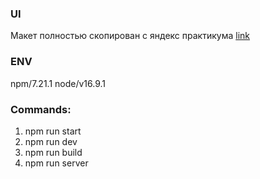 ### UI
Макет полностью скопирован с яндекс практикума [link](https://www.figma.com/file/8wOs28OU2F9fiAcGoGT5uk/maket-(yandex-copy)?node-id=0%3A1)

### ENV
npm/7.21.1 node/v16.9.1 

### Commands:
1) npm run start
2) npm run dev
3) npm run build
4) npm run server



